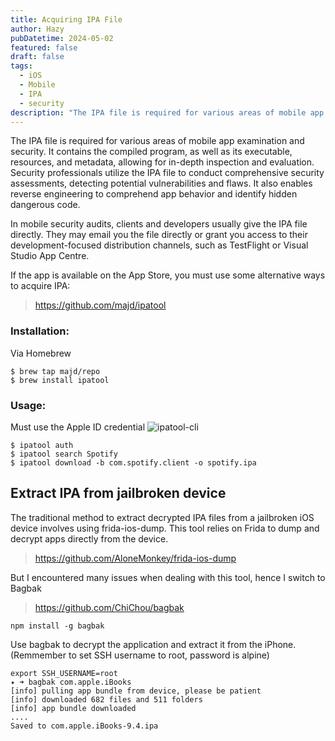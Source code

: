 ```yaml
---
title: Acquiring IPA File
author: Hazy
pubDatetime: 2024-05-02
featured: false
draft: false
tags:
  - iOS
  - Mobile
  - IPA
  - security
description: "The IPA file is required for various areas of mobile app examination and security."
---
```

The IPA file is required for various areas of mobile app examination and security. It contains the compiled program, as well as its executable, resources, and metadata, allowing for in-depth inspection and evaluation. Security professionals utilize the IPA file to conduct comprehensive security assessments, detecting potential vulnerabilities and flaws. It also enables reverse engineering to comprehend app behavior and identify hidden dangerous code.

In mobile security audits, clients and developers usually give the IPA file directly. They may email you the file directly or grant you access to their development-focused distribution channels, such as TestFlight or Visual Studio App Centre.

If the app is available on the App Store, you must use some alternative ways to acquire IPA:

> https://github.com/majd/ipatool

### Installation: 

Via Homebrew

``` shell
$ brew tap majd/repo
$ brew install ipatool
```
### Usage:

Must use the Apple ID credential
![ipatool-cli](@assets/images/2024-10-15-15-32-00.png)

``` shell
$ ipatool auth
$ ipatool search Spotify
$ ipatool download -b com.spotify.client -o spotify.ipa
```

## Extract IPA from jailbroken device 

The traditional method to extract decrypted IPA files from a jailbroken iOS device involves using frida-ios-dump. This tool relies on Frida to dump and decrypt apps directly from the device.

> https://github.com/AloneMonkey/frida-ios-dump

But I encountered many issues when dealing with this tool, hence I switch to Bagbak

> https://github.com/ChiChou/bagbak

``` shell
npm install -g bagbak
```

Use bagbak to decrypt the application and extract it from the iPhone. (Remmember to set SSH username to root, password is alpine)

```shell
export SSH_USERNAME=root
✦ ➜ bagbak com.apple.iBooks
[info] pulling app bundle from device, please be patient
[info] downloaded 682 files and 511 folders
[info] app bundle downloaded
....
Saved to com.apple.iBooks-9.4.ipa
```